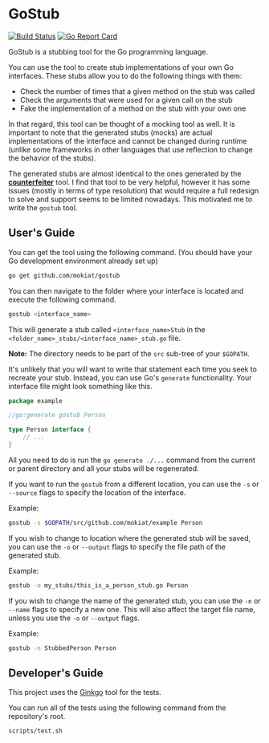 # GoStub

[![Build Status](https://travis-ci.org/mokiat/gostub.png)](https://travis-ci.org/mokiat/gostub) [![Go Report Card](https://goreportcard.com/badge/github.com/mokiat/gostub)](https://goreportcard.com/report/github.com/mokiat/gostub)

GoStub is a stubbing tool for the Go programming language.

You can use the tool to create stub implementations of your own Go interfaces. These stubs allow you to do the following things with them:
* Check the number of times that a given method on the stub was called
* Check the arguments that were used for a given call on the stub
* Fake the implementation of a method on the stub with your own one

In that regard, this tool can be thought of a mocking tool as well. It is important to note that the generated stubs (mocks) are actual implementations of the interface and cannot be changed during runtime (unlike some frameworks in other languages that use reflection to change the behavior of the stubs).

The generated stubs are almost identical to the ones generated by the **[counterfeiter](https://github.com/maxbrunsfeld/counterfeiter)** tool. I find that tool to be very helpful, however it has some issues (mostly in terms of type resolution) that would require a full redesign to solve and support seems to be limited nowadays. This motivated me to write the `gostub` tool.

## User's Guide

You can get the tool using the following command. (You should have your Go development environment already set up)

```bash
go get github.com/mokiat/gostub
```

You can then navigate to the folder where your interface is located and execute the following command.

```bash
gostub <interface_name>
```

This will generate a stub called `<interface_name>Stub` in the `<folder_name>_stubs/<interface_name>_stub.go` file.

**Note:** The directory needs to be part of the `src` sub-tree of your `$GOPATH`.

It's unlikely that you will want to write that statement each time you seek to recreate your stub. Instead, you can use Go's `generate` functionality. Your interface file might look something like this.

```go
package example

//go:generate gostub Person

type Person interface {
	// ...
}
```

All you need to do is run the `go generate ./...` command from the current or parent directory and all your stubs will be regenerated.

If you want to run the `gostub` from a different location, you can use the `-s` or `--source` flags to specify the location of the interface.

Example:

```bash
gostub -s $GOPATH/src/github.com/mokiat/example Person
```

If you wish to change to location where the generated stub will be saved, you can use the `-o` or `--output` flags to specify the file path of the generated stub.

Example:

```bash
gostub -o my_stubs/this_is_a_person_stub.go Person
```

If you wish to change the name of the generated stub, you can use the `-n` or `--name` flags to specify a new one. This will also affect the target file name, unless you use the `-o` or `--output` flags.

Example:

```bash
gostub -n StubbedPerson Person
```

## Developer's Guide

This project uses the [Ginkgo](https://github.com/onsi/ginkgo) tool for the tests.

You can run all of the tests using the following command from the repository's root.

```bash
scripts/test.sh
```
